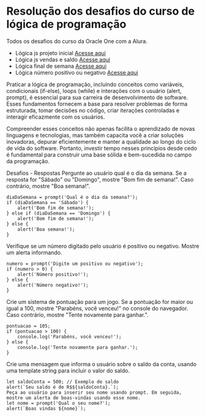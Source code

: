 # Resolução dos desafios do curso de lógica de programação

Todos os desafios do curso da Oracle One com a  Alura.

- Lógica js projeto inicial [Acesse aqui](https://github.com/felipeffranco/oracleone/tree/main/logica-js-projeto_inicial)
- Lógica js vendas e saldo [Acesse aqui](https://github.com/felipeffranco/oracleone/tree/main/logica-js-vendas-saldo)
- Lógica final de semana [Acesse aqui]([https://github.com/felipeffranco/oracleone/tree/main/logica-js-vendas-saldo](https://github.com/felipeffranco/oracleone/tree/main/logica-js-fds))
- Lógica número positivo ou negativo [Acesse aqui]([https://github.com/felipeffranco/oracleone/tree/main/logica-js-vendas-saldo](https://github.com/felipeffranco/oracleone/tree/main/logica-numero-positivo-negativo))



Praticar a lógica de programação, incluindo conceitos como variáveis, condicionais (if-else), loops (while) e interações com o usuário (alert, prompt), é essencial para sua carreira de desenvolvimento de software. Esses fundamentos fornecem a base para resolver problemas de forma estruturada, tomar decisões no código, criar iterações controladas e interagir eficazmente com os usuários.

Compreender esses conceitos não apenas facilita o aprendizado de novas linguagens e tecnologias, mas também capacita você a criar soluções inovadoras, depurar eficientemente e manter a qualidade ao longo do ciclo de vida do software. Portanto, investir tempo nesses princípios desde cedo é fundamental para construir uma base sólida e bem-sucedida no campo da programação.

Desafios - Respostas
Pergunte ao usuário qual é o dia da semana. Se a resposta for "Sábado" ou "Domingo", mostre "Bom fim de semana!". Caso contrário, mostre "Boa semana!".
```
diaDaSemana = prompt('Qual é o dia da semana?');
if (diaDaSemana == 'Sábado') {
    alert('Bom fim de semana!');
} else if (diaDaSemana == 'Domingo') {
    alert('Bom fim de semana!');
} else {
    alert('Boa semana!');
}
```

Verifique se um número digitado pelo usuário é positivo ou negativo. Mostre um alerta informando.
```
numero = prompt('Digite um positivo ou negativo');
if (numero > 0) {
    alert('Número positivo!');
} else {
    alert('Número negativo!');
}
```

Crie um sistema de pontuação para um jogo. Se a pontuação for maior ou igual a 100, mostre "Parabéns, você venceu!" no console do navegador. Caso contrário, mostre "Tente novamente para ganhar.".
```
pontuacao = 105;
if (pontuacao > 100) {
    console.log('Parabéns, você venceu!');
} else {
    console.log('Tente novamente para ganhar.');
}
```

Crie uma mensagem que informa o usuário sobre o saldo da conta, usando uma template string para incluir o valor do saldo.
```
let saldoConta = 500; // Exemplo de saldo
alert(`Seu saldo é de R$${saldoConta}.`);
Peça ao usuário para inserir seu nome usando prompt. Em seguida, mostre um alerta de boas-vindas usando esse nome.
let nome = prompt('Qual o seu nome?');
alert(`Boas vindas ${nome}`);
```
